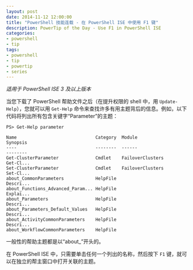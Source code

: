 ```yaml
---
layout: post
date: 2014-11-12 12:00:00
title: "PowerShell 技能连载 - 在 PowerShell ISE 中使用 F1 键"
description: PowerTip of the Day - Use F1 in PowerShell ISE
categories:
- powershell
- tip
tags:
- powershell
- tip
- powertip
- series
---
```

_适用于 PowerShell ISE 3 及以上版本_

当您下载了 PowerShell 帮助文件之后（在提升权限的 shell 中，用 `Update-Help`），您就可以用 `Get-Help` 命令来查找许多有用主题背后的信息。例如，以下代码将列出所有包含关键字“Parameter”的主题：

    PS> Get-Help parameter
    
    Name                              Category  Module                    Synopsis 
    ----                              --------  ------                    -------- 
    Get-ClusterParameter              Cmdlet    FailoverClusters          Get-Cl...
    Set-ClusterParameter              Cmdlet    FailoverClusters          Set-Cl...
    about_CommonParameters            HelpFile                            Descri...
    about_Functions_Advanced_Param... HelpFile                            Explai...
    about_Parameters                  HelpFile                            Descri...
    about_Parameters_Default_Values   HelpFile                            Descri...
    about_ActivityCommonParameters    HelpFile                            Descri...
    about_WorkflowCommonParameters    HelpFile                   

一般性的帮助主题都是以“about_”开头的。

在 PowerShell ISE 中，只需要单击任何一个列出的名称，然后按下 `F1` 键，就可以在独立的帮主窗口中打开关联的主题。

<!--本文国际来源：[Use F1 in PowerShell ISE](http://community.idera.com/powershell/powertips/b/tips/posts/use-f1-in-powershell-ise)-->
